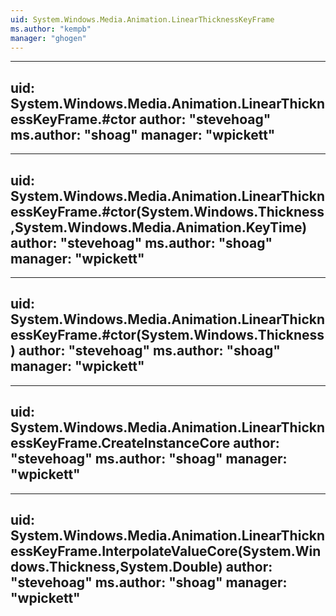 ```yaml
---
uid: System.Windows.Media.Animation.LinearThicknessKeyFrame
ms.author: "kempb"
manager: "ghogen"
---
```


---
uid: System.Windows.Media.Animation.LinearThicknessKeyFrame.#ctor
author: "stevehoag"
ms.author: "shoag"
manager: "wpickett"
---

---
uid: System.Windows.Media.Animation.LinearThicknessKeyFrame.#ctor(System.Windows.Thickness,System.Windows.Media.Animation.KeyTime)
author: "stevehoag"
ms.author: "shoag"
manager: "wpickett"
---

---
uid: System.Windows.Media.Animation.LinearThicknessKeyFrame.#ctor(System.Windows.Thickness)
author: "stevehoag"
ms.author: "shoag"
manager: "wpickett"
---

---
uid: System.Windows.Media.Animation.LinearThicknessKeyFrame.CreateInstanceCore
author: "stevehoag"
ms.author: "shoag"
manager: "wpickett"
---

---
uid: System.Windows.Media.Animation.LinearThicknessKeyFrame.InterpolateValueCore(System.Windows.Thickness,System.Double)
author: "stevehoag"
ms.author: "shoag"
manager: "wpickett"
---
